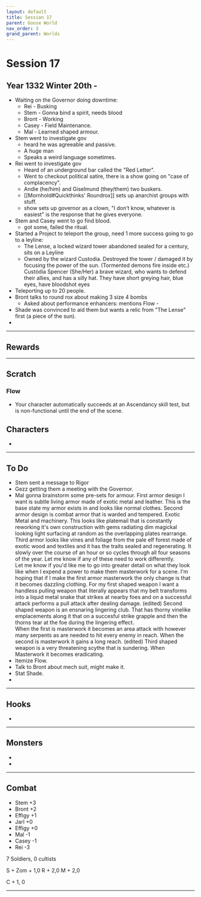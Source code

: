 ```yaml
---
layout: default
title: Session 17
parent: Goose World
nav_order: 3
grand_parent: Worlds
---
```

# Session 17

## Year 1332 Winter 20th -
* Waiting on the Governor doing downtime:
	* Rei - Busking
	* Stem - Gonna bind a spirit, needs blood
	* Bront - Working
	* Casey - Field Maintenance.
	* Mal - Learned shaped armour.
* Stem went to investigate gov
	* heard he was agreeable and passive. 
	* A huge man
	* Speaks a weird language sometimes.
* Rei went to investigate gov
	* Heard of an underground bar called the "Red Letter".
	* Went to checkout political satire, there is a show going on "case of complacency".
	* Andie (he/him) and Giselmund (they/them) two buskers.
	* [[Mornhold#Quickthinks' Roundrox]] sets up anarchist groups with stuff.
	* show sets up governor as a clown, "I don't know, whatever is easiest" is the response that he gives everyone.
* Stem and Casey went to go find blood.
	* got some, failed the ritual.
* Started a Project to teleport the group, need 1 more success going to go to a leyline:
	* The Lense, a locked wizard tower abandoned sealed for a century, sits on a Leyline 
	* Owned by the wizard Custodia. Destroyed the tower / damaged it by focusing the power of the sun. (Tormented demons fire inside etc.) Custódia Spencer (She/Her) a brave wizard, who wants to defend their allies, and has a silly hat. They have short greying hair, blue eyes, have bloodshot eyes
* Teleporting up to 20 people.
* Bront talks to round rox about making 3 size 4 bombs 
	* Asked about performance enhancers: mentions Flow - 
* Shade was convinced to aid them but wants a relic from "The Lense" first (a piece of the sun).
* 

---

## Rewards



---
## Scratch
### Flow
* Your character automatically succeeds at an Ascendancy skill test, but is non-functional until the end of the scene.


## Characters
* 
 

---

## To Do
* Stem sent a message to Rigor
* Gezz getting them a meeting with the Governor.
* Mal gonna brainstorm some pre-sets for armour.
First armor design I want is subtle living armor made of exotic metal and leather. This is the base state my armor exists in and looks like normal clothes. Second armor design is combat armor that is warded and tempered. Exotic Metal and machinery. This looks like platemail that is constantly reworking it's own construction with gems radiating dim magickal looking light surfacing at random as the overlapping plates rearrange.  
Third armor looks like vines and foliage from the pale elf forest made of exotic wood and textiles and it has the traits sealed and regenerating. It slowly over the course of an hour or so cycles through all four seasons of the year. Let me know if any of these need to work differently.    
Let me know if you'd like me to go into greater detail on what they look like when I expend a power to make them masterwork for a scene. I'm hoping that if I make the first armor masterwork the only change is that it becomes dazzling clothing.
For my first shaped weapon I want a handless pulling weapon that literally appears that my belt transforms into a liquid metal snake that strikes at nearby foes and on a successful attack performs a pull attack after dealing damage. (edited)
Second shaped weapon is an ensnaring lingering club. That has thorny vinelike emplacements along it that on a succesful strike grapple and then the thorns tear at the foe during the lingering effect.    
When the first is masterwork it becomes an area attack with however many serpents as are needed to hit every enemy in reach. When the second is masterwork it gains a long reach. (edited)
Third shaped weapon is a very threatening scythe that is sundering. When Masterwork it becomes eradicating.
* Itemize Flow.
* Talk to Bront about mech suit, might make it.
* Stat Shade.
* 


---

## Hooks
* 


---

## Monsters
* 
* 


---

## Combat
* Stem +3
* Bront +2
* Effigy +1
* Jarl +0
* Effigy +0
* Mal -1
* Casey -1
* Rei -3

7 Soldiers, 0 cultists

S + Zom + 1,0
R + 2,0
M + 2,0

C + 1, 0

---
